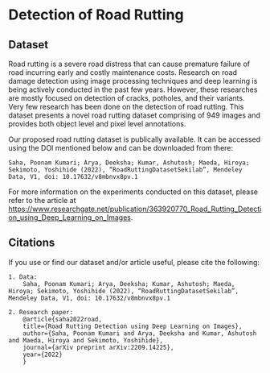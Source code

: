 # Detection of Road Rutting

## Dataset
Road rutting is a severe road distress that can cause premature failure of road incurring early and costly maintenance costs. Research on road damage detection using image processing techniques and deep learning is being actively conducted in the past few years. However, these researches are mostly focused on detection of cracks, potholes, and their variants. Very few research has been done on the detection of road rutting. This dataset presents a novel road rutting dataset comprising of 949 images and provides both object level and pixel level annotations. 

Our proposed road rutting dataset is publically available. It can be accessed using the DOI mentioned below and can be downloaded from there:
```
Saha, Poonam Kumari; Arya, Deeksha; Kumar, Ashutosh; Maeda, Hiroya; Sekimoto, Yoshihide (2022), “RoadRuttingDatasetSekilab”, Mendeley Data, V1, doi: 10.17632/v8mbnvx8pv.1
```

For more information on the experiments conducted on this dataset, please refer to the article at https://www.researchgate.net/publication/363920770_Road_Rutting_Detection_using_Deep_Learning_on_Images.

## Citations
If you use or find our dataset and/or article useful, please cite the following:

```
1. Data: 
    Saha, Poonam Kumari; Arya, Deeksha; Kumar, Ashutosh; Maeda, Hiroya; Sekimoto, Yoshihide (2022), “RoadRuttingDatasetSekilab”, Mendeley Data, V1, doi: 10.17632/v8mbnvx8pv.1

2. Research paper: 
    @article{saha2022road,
    title={Road Rutting Detection using Deep Learning on Images},
    author={Saha, Poonam Kumari and Arya, Deeksha and Kumar, Ashutosh and Maeda, Hiroya and Sekimoto, Yoshihide},
    journal={arXiv preprint arXiv:2209.14225},
    year={2022}
    }
```
